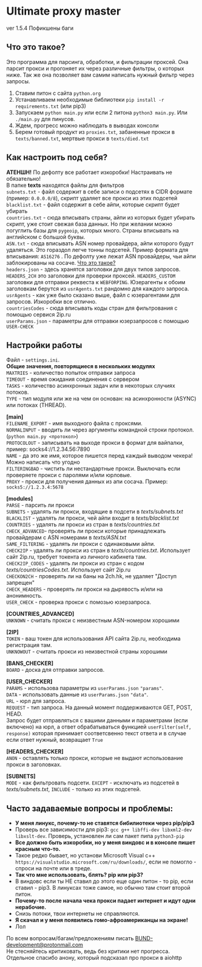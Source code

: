 # Ultimate proxy master
ver 1.5.4 
Пофикшены баги
## Что это такое?
Это программа для парсинга, обработки, и фильтрации проксей. Она парсит прокси и прогоняет их через различные фильтры, о которых ниже. Так же она позволяет вам самим написать нужный фильтр через запросы.  
1. Ставим питон с сайта `python.org`  
2. Устанавливаем необходимые библиотеки `pip install -r requirements.txt` (или pip3)  
3. Запускаем `python main.py` или если 2 питона `python3 main.py`. Или `./main.py` для пинусов.  
4. Ждем, прогресс можно наблюдать в выводах консоли  
5. Берем готовый продукт из `proxies.txt`, забаненные прокси в `texts/banned.txt`, мертвые прокси в `texts/died.txt`  

## Как настроить под себя?  
**АТЕНШН!** По дефолту все работает изкоробки! Настраивать не обязательно!  
В папке **texts** находятся файлы для фильтров  
`subnets.txt` - файл содержит в себе записи о подсетях в CIDR формате (пример: `0.0.0.0/8`), скрипт удаляет все прокси из этих подсетей  
`blacklist.txt` - файл содержит в себе айпи, которые скрипт будет убирать   
`countries.txt` - сюда вписывать страны, айпи из которых будет убирать скрипт, уже стоит свежая база данных. Но при желании можно погуглить базы для `pygeoip`, которых много. Страны вписывать на английском с большой буквы.  
`ASN.txt` - сюда вписывать ASN номер провайдера, айпи которого будут удаляться. Это гораздол легче тонны подсетей. Пример формата для вписывания: `AS16276` . По дефолту уже лежат ASN провайдеры, чьи айпи заблокированы на сосаче. [Что это такое?](https://ru.wikipedia.org/wiki/%D0%90%D0%B2%D1%82%D0%BE%D0%BD%D0%BE%D0%BC%D0%BD%D0%B0%D1%8F_%D1%81%D0%B8%D1%81%D1%82%D0%B5%D0%BC%D0%B0_(%D0%98%D0%BD%D1%82%D0%B5%D1%80%D0%BD%D0%B5%D1%82))  
`headers.json` - здесь хранятся заголовки для двух типов запросов. `HEADERS_2CH` это заголовки для проверки проксей. `HEADERS_CUSTOM` заголовки для отправки реквеста к `WEBFORPING`. Юзерагенты к обоим заголовкам берутся из `usrAgents.txt` рандомно для каждого запроса.  
`usrAgents` - как уже было сказано выше, файл с юзерагентами для запросов. Изкоробки все отлично.  
`countriesCodes` - сюда вписывать коды стран для фильтрования с помощью сервися 2ip.ru  
`userParams.json` - параметры для отправки юзерзапросов с помощью `USER-CHECK`  



## Настройки работы  
Файл - `settings.ini`.  
**Общие значения, повторящиеся в нескольких модулях**  
`MAXTRIES` - количество попыток отправки запроса  
`TIMEOUT` - время ожидания соединения с сервером  
`TASKS` - количество асинхронных задач или в некоторых случиях потоков.  
`TYPE` - тип модуля или же на чем он основан: на асинхронности (ASYNC) или потоках (THREAD).  


**[main]**  
`FILENAME_EXPORT` - имя выходного файла с проксями.  
`NORMALINPUT` - вводить ли через аргументы командной строки протокол. (`python main.py <протокол>`)  
`PROTOCOLOUT` - записывать на выходе прокси в формат для вайпалки, пример: socks4://1.2.34.56:7890  
`NAME` - да это же имя, которое пишется перед каждый выводом чекера! Можно написать что угодно  
`FILTERINGBAD` - чистить ли нестандартные прокси. Выключать если проверяете прокси с паролями и/или юрловые.  
`PROXY` - прокси для получения данных из апи сосача. Пример: `socks5://1.2.3.4:5678`  

**[modules]**  
`PARSE` - парсить ли прокси  
`SUBNETS` - удалять ли прокси, входящие в подсети в *texts/subnets.txt*  
`BLACKLIST` - удалять ли прокси, чей айпи входит в *texts/blacklist.txt*  
`COUNTRIES` - удалять ли прокси из стран в *texts/countries.txt*  
`CHECK_ADVANCED`- проверять ли прокси которые принадлежать провайдерам с ASN номерами в *texts/ASN.txt*  
`SAME_FILTERING` - удалять ли прокси с одинаковыми айпи.  
`CHECK2IP` - удалять ли прокси из стран в *texts/countries.txt*. Использует сайт 2ip.ru, требует токента из личного кабинета там.  
`CHECK2IP_CODES` - удалять ли прокси из стран с кодом *texts/countriesCodes.txt*. Использует сайт 2ip.ru  
`CHECKON2CH` - проверять ли на баны на 2ch.hk, не удаляет "Доступ запрещен"  
`CHECK_HEADERS` - проверять ли прокси на дырявость и/или на анонимность.  
`USER_CHECK` - проверка прокси с помозью юзерзапроса.  

**[COUNTRIES_ADVANCED]**  
`UNKNOWN` - считать прокси с неизвестным ASN-номером хорошими  

**[2IP]**  
`TOKEN` - ваш токен для использования API сайта 2ip.ru, необходима регистрация там.  
`UNKNOWOUT` - считать прокси из неизвестной страны хорошими  

**[BANS_CHECKER]**  
`BOARD` - доска для отправки запросов.  

**[USER_CHECKER]**  
`PARAMS` - использова параметры из `userParams.json` `"params"`.  
`DATA` - использовать данные из `userParams.json` `"data"`.  
`URL` - юрл для запроса.  
`REQUEST` - тип запроса. На данный момент поддерживаются GET, POST, HEAD.  
Запрос будет отправляться с вашими данными и параметрами (если включено) на юрл, а ответ обрабатываться функцией
`userFilter(self, response)` которая принимает соответсвенно текст ответа и в случае если ответ нужный, возвращает `True`  

**[HEADERS_CHECKER]**  
`ANON` - оставлять только прокси, которые не выдают использование прокси в заголовках.  

**[SUBNETS]**  
`MODE` - как фильтровать подсети. `EXCEPT` - исключать из подсетей в *texts/subnets.txt*, `INCLUDE` - только из этих подсетей.  


## Часто задаваемые вопросы и проблемы:  
- **У меня линукс, почему-то не ставятся бибилиотеки через pip/pip3**  
- Проверь все зависимости для pip3: `gcc g++ libffi-dev libxml2-dev libxslt-dev`. Проверь, установлен ли сам пакет пипа `python3-pip`  
- **Все должно быть изкоробки, но у меня виндовс и в консоле пишет красным что-то.**  
- Такое редко бывает, но установи Microsoft Visual c++ `https://visualstudio.microsoft.com/ru/downloads/`, если не помогло - спроси на почте или в треде.  
- **Так что мне использовать, блять? pip или pip3?**  
- В виндовс если ты НЕ ставил до этого еще один питон - то pip, если ставил - pip3. В линуксах тоже самое, но обычно там стоит второй питон.  
- **Почему-то после начала чека прокси падает интернет и идут одни нерабочие.**  
- Снизь потоки, твои интернеты не справляются.  
- **Я скачал и у меня появились гомо-афроамериканцы на экране!**  
- Лол  




По всем вопросам/багам/предложениям писать BUND-development@protonmail.com  
Не стесняйтесь критиковать, ведь без критики нет прогресса. Отдельное спасибо анону, который подсказал про прокси в aiohttp  

